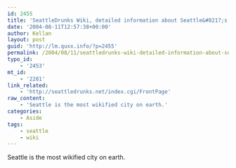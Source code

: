 ```yaml
---
id: 2455
title: 'SeattleDrunks Wiki, detailed information about Seattle&#8217;s happy hours.'
date: '2004-08-11T12:57:38+00:00'
author: Kellan
layout: post
guid: 'http://lm.quxx.info/?p=2455'
permalink: /2004/08/11/seattledrunks-wiki-detailed-information-about-seattles-happy-hours/
typo_id:
    - '2453'
mt_id:
    - '2281'
link_related:
    - 'http://seattledrunks.net/index.cgi/FrontPage'
raw_content:
    - 'Seattle is the most wikified city on earth.'
categories:
    - Aside
tags:
    - seattle
    - wiki
---
```


Seattle is the most wikified city on earth.